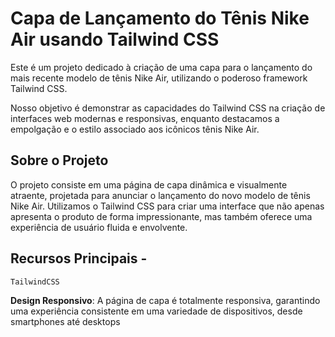 # Capa de Lançamento do Tênis Nike Air usando Tailwind CSS

 Este é um projeto dedicado à criação de uma capa para o lançamento do mais recente modelo de tênis Nike Air, utilizando o poderoso framework Tailwind CSS. 
 
 Nosso objetivo é demonstrar as capacidades do Tailwind CSS na criação de interfaces web modernas e responsivas, enquanto destacamos a empolgação e o estilo associado aos icônicos tênis Nike Air.
 
  ## Sobre o Projeto
  
   O projeto consiste em uma página de capa dinâmica e visualmente atraente, projetada para anunciar o lançamento do novo modelo de tênis Nike Air. Utilizamos o Tailwind CSS para criar uma interface que não apenas apresenta o produto de forma impressionante, mas também oferece uma experiência de usuário fluida e envolvente.

## Recursos Principais -
    TailwindCSS

 **Design Responsivo**: A página de capa é totalmente responsiva, garantindo uma experiência consistente em uma variedade de dispositivos, desde smartphones até desktops
